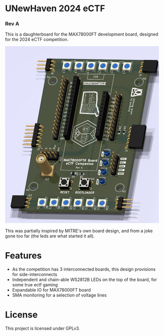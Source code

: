 # UNewHaven 2024 eCTF
### Rev A

This is a daughterboard for the MAX78000FT development board, designed for the 2024 eCTF competition.

![img1](.misc/img1.png)

This was partially inspired by MITRE's own board design, and from a joke gone too far (the leds are what started it all).

# Features
- As the competition has 3 interconnected boards, this design provisions for side-interconnects
- Independent and chain-able WS2812B LEDs on the top of the board, for some true ectf gaming
- Expandable IO for MAX78000FT board
- SMA monitoring for a selection of voltage lines

# License
This project is licensed under GPLv3.
